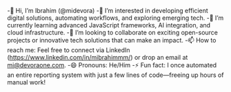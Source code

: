 -👋 Hi, I’m Ibrahim (@midevora)
-👀 I’m interested in developing efficient digital solutions, automating workflows, and exploring emerging tech.
-🌱 I’m currently learning advanced JavaScript frameworks, AI integration, and cloud infrastructure.
-💞️ I’m looking to collaborate on exciting open-source projects or innovative tech solutions that can make an impact.
-📫 How to reach me: Feel free to connect via LinkedIn (https://www.linkedin.com/in/mibrahimmm/) or drop an email at mi@devoraone.com.
-😄 Pronouns: He/Him
-⚡ Fun fact: I once automated an entire reporting system with just a few lines of code—freeing up hours of manual work!

<!---
midevora/midevora is a ✨ special ✨ repository because its `README.md` (this file) appears on your GitHub profile.
You can click the Preview link to take a look at your changes.
--->

